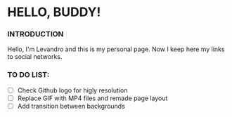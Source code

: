 # HELLO, BUDDY!

### INTRODUCTION
Hello, I'm Levandro and this is my personal page. Now I keep here my links to social networks.

### TO DO LIST:
- [ ] Check Github logo for higly resolution
- [ ] Replace GIF with MP4 files and remade page layout
- [ ] Add transition between backgrounds
